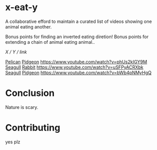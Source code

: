 # x-eat-y

A collaborative efford to maintain a curated list of videos showing one animal eating another.

Bonus points for finding an inverted eating diretion! Bonus points for extending a chain of animal eating animal..

*X / Y / link*

[Pelican](https://en.wikipedia.org/wiki/Pelican)  [Pidgeon](https://en.wikipedia.org/wiki/Columbidae)  https://www.youtube.com/watch?v=phUs2kIGY9M  
[Seagull](https://en.wikipedia.org/wiki/Gull)     [Rabbit](https://en.wikipedia.org/wiki/Rabbit)       https://www.youtube.com/watch?v=uSFPyACRXbk    
[Seagull](https://en.wikipedia.org/wiki/Gull)     [Pidgeon](https://en.wikipedia.org/wiki/Columbidae)  https://www.youtube.com/watch?v=bWb4pNMyHgQ  
 
# Conclusion

Nature is scary.

# Contributing

yes plz
